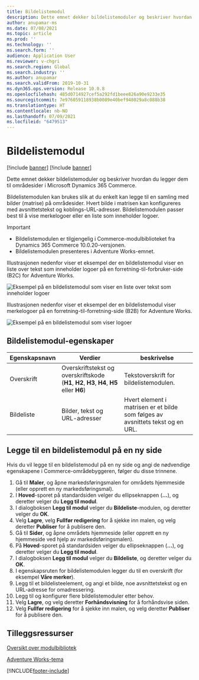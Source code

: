 ```yaml
---
title: Bildelistemodul
description: Dette emnet dekker bildelistemoduler og beskriver hvordan du legger dem til områdesider i Microsoft Dynamics 365 Commerce.
author: anupamar-ms
ms.date: 07/08/2021
ms.topic: article
ms.prod: ''
ms.technology: ''
ms.search.form: ''
audience: Application User
ms.reviewer: v-chgri
ms.search.region: Global
ms.search.industry: ''
ms.author: anupamar
ms.search.validFrom: 2019-10-31
ms.dyn365.ops.version: Release 10.0.8
ms.openlocfilehash: 485d0714927cef5a292fd1beee826a90e9233e35
ms.sourcegitcommit: 7e976059118938b0089e40bef948029a8c088b38
ms.translationtype: HT
ms.contentlocale: nb-NO
ms.lasthandoff: 07/09/2021
ms.locfileid: "6479513"
---
```

# <a name="image-list-module"></a>Bildelistemodul

[!include [banner](includes/banner.md)]
[!include [banner](includes/preview-banner.md)]

Dette emnet dekker bildelistemoduler og beskriver hvordan du legger dem til områdesider i Microsoft Dynamics 365 Commerce.

Bildelistemodulen kan brukes slik at du enkelt kan legge til en samling med bilder (matrise) på områdesider. Hvert bilde i matrisen kan konfigureres med avsnittetstekst og koblings-URL-adresser. Bildelistemodulen passer best til å vise merkelogoer eller en liste som inneholder logoer.

> [!IMPORTANT]
> - Bildelistemodulen er tilgjengelig i Commerce-modulbiblioteket fra Dynamics 365 Commerce 10.0.20-versjonen.
> - Bildelistemodulen presenteres i Adventure Works-emnet.

Illustrasjonen nedenfor viser et eksempel der en bildelistemodul viser en liste over tekst som inneholder logoer på en forretning-til-forbruker-side (B2C) for Adventure Works.

![Eksempel på en bildelistemodul som viser en liste over tekst som inneholder logoer](./media/Image_list.PNG)

Illustrasjonen nedenfor viser et eksempel der en bildelistemodul viser merkelogoer på en forretning-til-forretning-side (B2B) for Adventure Works.

![Eksempel på en bildelistemodul som viser logoer](./media/Image_list_B2B.PNG)

## <a name="image-list-module-properties"></a>Bildelistemodul-egenskaper

| Egenskapsnavn | Verdier | beskrivelse |
|---------------|--------|-------------|
| Overskrift       | Overskriftstekst og overskriftskode (**H1**, **H2**, **H3**, **H4**, **H5** eller **H6**) | Tekstoverskrift for bildelistemodulen. |
| Bildeliste    | Bilder, tekst og URL-adresser | Hvert element i matrisen er et bilde som følges av avsnittets tekst og en URL. |

## <a name="add-an-image-list-module-to-a-new-page"></a>Legge til en bildelistemodul på en ny side

Hvis du vil legge til en bildelistemodul på en ny side og angi de nødvendige egenskapene i Commerce-områdebyggeren, følger du disse trinnene.

1. Gå til **Maler**, og åpne markedsføringsmalen for områdets hjemmeside (eller opprett en ny markedsføringsmal).
1. I **Hoved**-sporet på standardsiden velger du ellipseknappen (**...**), og deretter velger du **Legg til modul**.
1. I dialogboksen **Legg til modul** velger du **Bildeliste**-modulen, og deretter velger du **OK**.
1. Velg **Lagre**, velg **Fullfør redigering** for å sjekke inn malen, og velg deretter **Publiser** for å publisere den.
1. Gå til **Sider**, og åpne områdets hjemmeside (eller opprett en ny hjemmeside ved hjelp av markedsføringsmalen).
1. På **Hoved**-sporet på standardsiden velger du ellipseknappen (**...**), og deretter velger du **Legg til modul**.
1. I dialogboksen **Legg til modul** velger du **Bildeliste**, og deretter velger du **OK**.
1. I egenskapsruten for bildelistemodulen legger du til en overskrift (for eksempel **Våre merker**).
1. Legg til et bildelisteelement, og angi et bilde, noe avsnittetstekst og en URL-adresse for omadressering.
1. Legg til og konfigurer flere bildelistemoduler etter behov.
1. Velg **Lagre**, og velg deretter **Forhåndsvisning** for å forhåndsvise siden.
1. Velg **Fullfør redigering** for å sjekke inn malen, og velg deretter **Publiser** for å publisere den.

## <a name="additional-resources"></a>Tilleggsressurser

[Oversikt over modulbibliotek](starter-kit-overview.md)

[Adventure Works-tema](adventure-works-theme.md)

[!INCLUDE[footer-include](../includes/footer-banner.md)]
